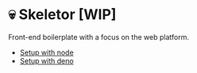 # :skull: Skeletor [WIP]

Front-end boilerplate with a focus on the web platform.

- [Setup with node](docs/NODE.md)
- [Setup with deno](docs/DENO.md)

